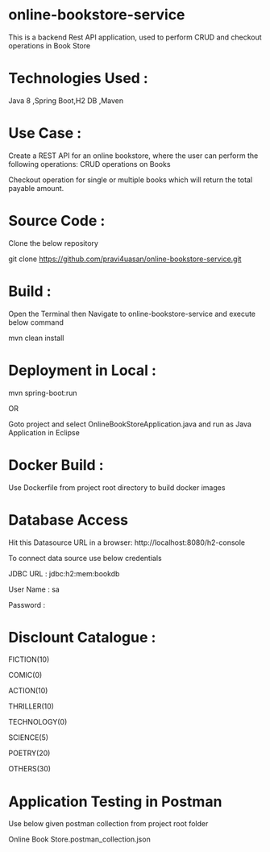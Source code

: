 # online-bookstore-service
This is a backend Rest API application, used to perform CRUD and checkout operations in Book Store
# Technologies Used :
Java 8 ,Spring Boot,H2 DB ,Maven

# Use Case :

Create a REST API for an online bookstore, where the user can perform the following operations:
CRUD operations on Books 

Checkout operation for single or multiple books which will return the total payable amount.

# Source Code :

Clone the below repository 

git clone https://github.com/pravi4uasan/online-bookstore-service.git

# Build :
Open the Terminal then Navigate to online-bookstore-service and execute below command

mvn clean install

# Deployment in Local :

mvn spring-boot:run

   OR 
   
Goto project and select OnlineBookStoreApplication.java and run as Java Application in Eclipse

# Docker Build :

Use Dockerfile from project root directory to build docker images

# Database Access

Hit this Datasource URL in a browser: http://localhost:8080/h2-console

To connect data source use below credentials

JDBC URL : jdbc:h2:mem:bookdb

User Name : sa

Password :

# Disclount Catalogue :
FICTION(10)

COMIC(0)

ACTION(10)

THRILLER(10)

TECHNOLOGY(0)

SCIENCE(5)

POETRY(20)

OTHERS(30)

# Application Testing in Postman

Use below given postman collection from project root folder

Online Book Store.postman_collection.json




